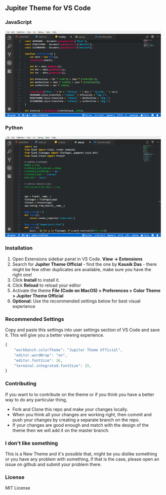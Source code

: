 ## Jupiter Theme for VS Code

### JavaScript
![JavaScript](images/js.png)

### Python
![Python](images/py.png)

### Installation
1. Open Extensions sidebar panel in VS Code. **View → Extensions**
2. Search for **Jupiter Theme Official** - find the one by **Kausik Das** - there might be few other duplicates are available, make sure you have the right one!
3. Click **Install** to install it.
4. Click **Reload** to reload your editor
5. Activate the theme **File (Code on MacOS) > Preferences > Color Theme > Jupiter Theme Official**
6. **Optional:** Use the recommended settings below for best visual experience

### Recommended Settings
Copy and paste this settings into user settings section of VS Code and save it. This will give you a better viewing experience.<br>
```js
{
    "workbench.colorTheme": "Jupiter Theme Official",
    "editor.wordWrap": "on",
    "editor.fontSize": 16,
    "terminal.integrated.fontSize": 15,
}
```

### Contributing
If you want to to contribute on the theme or if you think you have a better way to do any particular thing, 
* Fork and Clone this repo and make your changes locally.
* When you think all your changes are working right, then commit and push your changes by creating a separate branch on the repo.
* If your changes are good enough and match with the design of the theme then we will add it on the master branch.

### I don't like something
This is a New Theme and it's possible that, might be you dislike something or you have any problem with something, if that is the case, please open an issue on github and submit your problem there.

### License
MIT License
